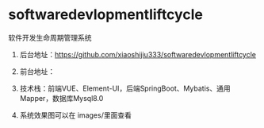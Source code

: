 # softwaredevlopmentliftcycle
软件开发生命周期管理系统

1. 后台地址：https://github.com/xiaoshijiu333/softwaredevlopmentliftcycle

2. 前台地址：

3. 技术栈：前端VUE、Element-UI，后端SpringBoot、Mybatis、通用Mapper，数据库Mysql8.0

4. 系统效果图可以在 images/里面查看